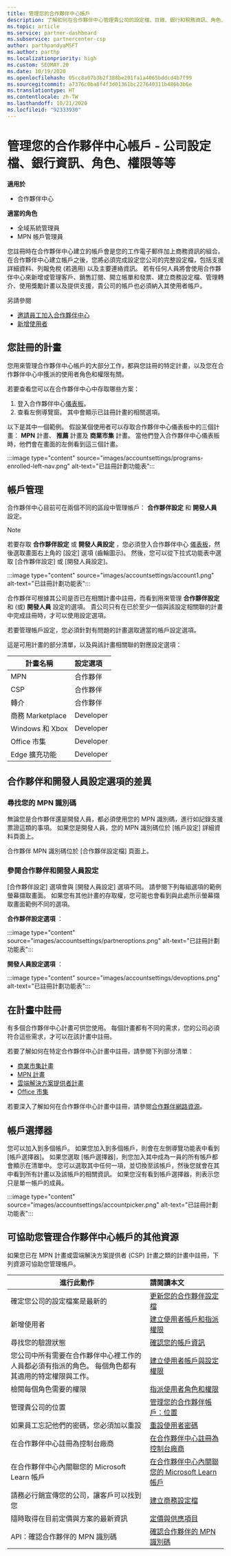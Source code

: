 ```yaml
---
title: 管理您的合作夥伴中心帳戶
description: 了解如何在合作夥伴中心管理貴公司的設定檔、目錄、銀行和稅務資訊、角色、權限等等。
ms.topic: article
ms.service: partner-dashboard
ms.subservice: partnercenter-csp
author: parthpandyaMSFT
ms.author: parthp
ms.localizationpriority: high
ms.custom: SEOMAY.20
ms.date: 10/19/2020
ms.openlocfilehash: 05cc8a07b3b2f388be201fa1a4065bddcd4b7f99
ms.sourcegitcommit: a7376c0ba8f4f3d01361bc227640311b486b3b6e
ms.translationtype: HT
ms.contentlocale: zh-TW
ms.lasthandoff: 10/21/2020
ms.locfileid: "92333930"
---
```

# <a name="manage-your-partner-center-account---company-profiles-bank-information-roles-permissions--more"></a>管理您的合作夥伴中心帳戶 - 公司設定檔、銀行資訊、角色、權限等等

**適用於**

- 合作夥伴中心
 
**適當的角色**

- 全域系統管理員
- MPN 帳戶管理員

您註冊時在合作夥伴中心建立的帳戶會是您的工作電子郵件加上商務資訊的組合。 在合作夥伴中心建立帳戶之後，您將必須完成設定您公司的完整設定檔，包括支援詳細資料、列報免稅 (若適用) 以及主要連絡資訊。 若有任何人員將會使用合作夥伴中心來新增或管理客戶、銷售訂閱、開立帳單和發票、建立商務設定檔、管理轉介、使用獎勵計畫以及提供支援，貴公司的帳戶也必須納入其使用者帳戶。

另請參閱 
- [邀請員工加入合作夥伴中心](guide-to-migration.md)
- [新增使用者](create-user-accounts-and-set-permissions.md)

## <a name="programs-in-which-you-are-enrolled"></a>您註冊的計畫

您用來管理合作夥伴中心帳戶的大部分工作，都與您註冊的特定計畫，以及您在合作夥伴中心中獲派的使用者角色和權限有關。

若要查看您可以在合作夥伴中心中存取哪些方案：

1. 登入合作夥伴中心[儀表板](https://partner.microsoft.com/dashboard)。
2. 查看左側導覽窗。 其中會顯示已註冊計畫的相關選項。

以下是其中一個範例。 假設某個使用者可以存取合作夥伴中心儀表板中的三個計畫： **MPN** 計畫、 **推薦** 計畫及 **商業市集** 計畫。 當他們登入合作夥伴中心儀表板時，他們會在畫面的左側看到這三個計畫。

:::image type="content" source="images/accountsettings/programs-enrolled-left-nav.png" alt-text="已註冊計劃功能表":::

## <a name="account-management"></a>帳戶管理

合作夥伴中心目前可在兩個不同的區段中管理帳戶： **合作夥伴設定** 和 **開發人員** 設定。

>[!NOTE]
>若要存取 **合作夥伴設定** 或 **開發人員設定** ，您必須登入合作夥伴中心 [儀表板](https://partner.microsoft.com/dashboard)，然後選取畫面右上角的 [設定] 選項 (齒輪圖示)。 然後，您可以從下拉式功能表中選取 [合作夥伴設定] 或 [開發人員設定]。

:::image type="content" source="images/accountsettings/account1.png" alt-text="已註冊計劃功能表":::

合作夥伴可根據其公司是否已在相關計畫中註冊，而看到用來管理 **合作夥伴設定** 和 (或) **開發人員** 設定的選項。 貴公司只有在已於至少一個與該設定相關聯的計畫中完成註冊時，才可以使用設定選項。

若要管理帳戶設定，您必須針對有問題的計畫選取適當的帳戶設定選項。  

這是可用計畫的部分清單，以及與該計畫相關聯的對應設定選項：

|**計畫名稱**   |**設定選項** |
|---------------------|:-----------------------|
|MPN   |合作夥伴|
|CSP    |合作夥伴|
|轉介   |合作夥伴|
|商務 Marketplace|Developer|
|Windows 和 Xbox|Developer|
|Office 市集|Developer|
|Edge 擴充功能|Developer|

## <a name="the-differences-in-partner-and-developer-settings-options"></a>合作夥伴和開發人員設定選項的差異

### <a name="locate-your-mpn-id"></a>尋找您的 MPN 識別碼

無論您是合作夥伴還是開發人員，都必須使用您的 MPN 識別碼，進行如記錄支援票證這類的事項。 如果您是開發人員，您的 MPN 識別碼位於 [帳戶設定] 詳細資料頁面上。

合作夥伴 MPN 識別碼位於 [合作夥伴設定檔] 頁面上。

### <a name="see-partner-and-developer-settings"></a>參閱合作夥伴和開發人員設定

[合作夥伴設定] 選項會與 [開發人員設定] 選項不同。 請參閱下列每組選項的範例螢幕擷取畫面。 如果您有其他計畫的存取權，您可能也會看到與此處所示螢幕擷取畫面範例不同的選項。

**合作夥伴設定選項** ：

:::image type="content" source="images/accountsettings/partneroptions.png" alt-text="已註冊計劃功能表":::

**開發人員設定選項** ：

:::image type="content" source="images/accountsettings/devoptions.png" alt-text="已註冊計劃功能表":::

## <a name="enrolling-in-programs"></a>在計畫中註冊

有多個合作夥伴中心計畫可供您使用。 每個計畫都有不同的需求，您的公司必須符合這些需求，才可以在該計畫中註冊。

若要了解如何在特定合作夥伴中心計畫中註冊，請參閱下列部分清單：

- [商業市集計畫](/azure/marketplace/partner-center-portal/create-account)
- [MPN 計畫](https://support.microsoft.com/help/4500026/enroll-and-subscribe-to-your-microsoft-partner-network-membership-in-p?tpqid=100-000012)
- [雲端解決方案提供者計畫](enrolling-in-the-csp-program.md)
- [Office 市集](https://partner.microsoft.com/dashboard/account/v3/enrollment/introduction/office)

若要深入了解如何在合作夥伴中心計畫中註冊，請參閱[合作夥伴網路資源](https://partner.microsoft.com/)。

## <a name="the-account-picker"></a>帳戶選擇器

您可以加入到多個帳戶。 如果您加入到多個帳戶，則會在左側導覽功能表中看到 [帳戶選擇器]。 如果您選取 [帳戶選擇器]，則您加入其中成為一員的所有帳戶都會顯示在清單中。 您可以選取其中任何一項，並切換至該帳戶，然後您就會在其中看到所有計畫以及該帳戶的相關資訊。 如果您沒有看到帳戶選擇器，則表示您只是單一帳戶的成員。

:::image type="content" source="images/accountsettings/accountpicker.png" alt-text="已註冊計劃功能表":::

## <a name="other-resources-to-help-you-manage-your-partner-center-account"></a>可協助您管理合作夥伴中心帳戶的其他資源

如果您已在 MPN 計畫或雲端解決方案提供者 (CSP) 計畫之類的計畫中註冊，下列資源可協助您管理帳戶。

|**進行此動作**   |**請閱讀本文**   |
|-----------------------|:-----------------------|
|確定您公司的設定檔案是最新的   |[更新您的合作夥伴設定檔](update-your-partner-profile.md)|
|新增使用者|[建立使用者帳戶和指派權限](create-user-accounts-and-set-permissions.md)|
|尋找您的驗證狀態|[確認您的帳戶資訊](verification-responses.md)|
|您公司中所有需要在合作夥伴中心裡工作的人員都必須有指派的角色。 每個角色都有其適用的特定權限與工作。|[建立使用者帳戶與設定權限](create-user-accounts-and-set-permissions.md)|
|檢閱每個角色需要的權限|[指派使用者角色和權限](permissions-overview.md)
|管理貴公司的位置|[管理您的合作夥伴帳戶：位置](manage-locations.md)
|如果員工忘記他們的密碼，您必須加以重設  |[重設使用者密碼](reset-a-user-password.md)|
|在合作夥伴中心註冊為控制台廠商|[在合作夥伴中心註冊為控制台廠商](enroll-as-cpv.md)|
|在合作夥伴中心內關聯您的 Microsoft Learn 帳戶|[在合作夥伴中心內關聯您的 Microsoft Learn 帳戶](ms-learn-associate.md)|
|請務必行銷宣傳您的公司，讓客戶可以找到您   |[建立商務設定檔](create-a-marketing-profile.md)|
|隨時取得在目前定價與方案的最新資訊   |[定價與供應項目](pricing-and-offers.md)|
|API：確認合作夥伴的 MPN 識別碼|[確認合作夥伴的 MPN 識別碼](https://docs.microsoft.com/partner-center/develop/get-partner-by-mpn-id.md)